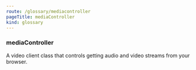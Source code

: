 ```yaml
---
route: /glossary/mediacontroller
pageTitle: mediaController
kind: glossary
---
```


### mediaController

A video client class that controls getting audio and video streams from your browser.
